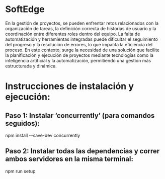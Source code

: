 # SoftEdge
En la gestión de proyectos, se pueden enfrentar retos relacionados con la organización de tareas, la definición correcta de historias de usuario y la coordinación entre diferentes roles dentro del equipo. La falta de automatización y herramientas integradas puede dificultar el seguimiento del progreso y la resolución de errores, lo que impacta la eficiencia del proceso. En este contexto, surge la necesidad de una solución que facilite la planificación y ejecución de proyectos mediante tecnologías como la inteligencia artificial y la automatización, permitiendo una gestión más estructurada y dinámica.

# Instrucciones de instalación y ejecución:
## Paso 1: Instalar ‘concurrently’ (para comandos seguidos):
npm install --save-dev concurrently

## Paso 2: Instalar todas las dependencias y correr ambos servidores en la misma terminal:
npm run setup
